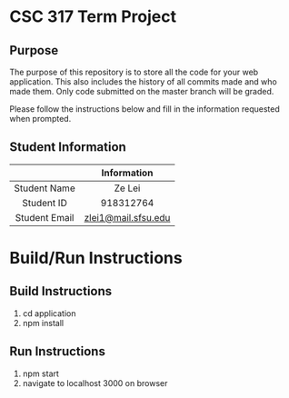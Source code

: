 # CSC 317 Term Project

## Purpose

The purpose of this repository is to store all the code for your web application. This also includes the history of all commits made and who made them. Only code submitted on the master branch will be graded.

Please follow the instructions below and fill in the information requested when prompted.

## Student Information

|               | Information   |
|:-------------:|:-------------:|
| Student Name  | Ze Lei     |
| Student ID    | 918312764     |
| Student Email | zlei1@mail.sfsu.edu  |



# Build/Run Instructions

## Build Instructions
1. cd application
2. npm install

## Run Instructions
1. npm start
2. navigate to localhost 
3000 on browser 
